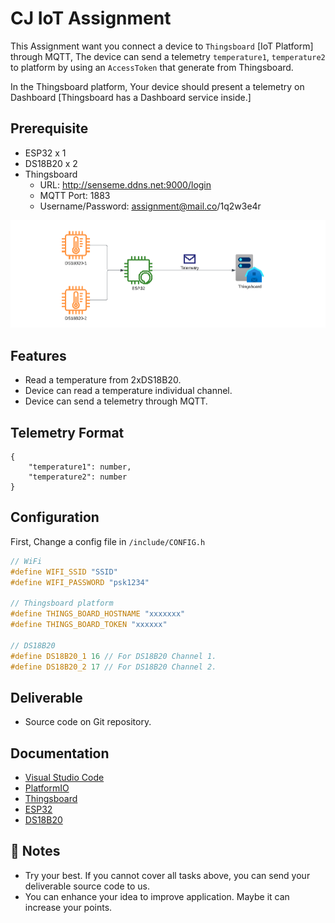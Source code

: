 # CJ IoT Assignment

This Assignment want you connect a device to `Thingsboard` [IoT Platform] through MQTT, The device can send a telemetry `temperature1`, `temperature2` to platform by using an `AccessToken` that generate from Thingsboard.

In the Thingsboard platform, Your device should present a telemetry on Dashboard [Thingsboard has a Dashboard service inside.]

## Prerequisite

- ESP32 x 1
- DS18B20 x 2
- Thingsboard
  - URL: http://senseme.ddns.net:9000/login
  - MQTT Port: 1883
  - Username/Password: assignment@mail.co/1q2w3e4r

![Schematic](./schematic.png)

## Features

- Read a temperature from 2xDS18B20.
- Device can read a temperature individual channel.
- Device can send a telemetry through MQTT.

## Telemetry Format

```
{
    "temperature1": number,
    "temperature2": number
}
```

## Configuration

First, Change a config file in `/include/CONFIG.h`

```c++
// WiFi
#define WIFI_SSID "SSID"
#define WIFI_PASSWORD "psk1234"

// Thingsboard platform
#define THINGS_BOARD_HOSTNAME "xxxxxxx"
#define THINGS_BOARD_TOKEN "xxxxxx"

// DS18B20
#define DS18B20_1 16 // For DS18B20 Channel 1.
#define DS18B20_2 17 // For DS18B20 Channel 2.
```

## Deliverable

- Source code on Git repository.

## Documentation

- [Visual Studio Code](https://code.visualstudio.com/)
- [PlatformIO](https://platformio.org/)
- [Thingsboard](https://thingsboard.io/docs/)
- [ESP32](https://www.espressif.com/en/products/socs/esp32)
- [DS18B20](https://datasheets.maximintegrated.com/en/ds/DS18B20.pdf)

## 🚀 Notes

- Try your best. If you cannot cover all tasks above, you can send your deliverable source code to us.
- You can enhance your idea to improve application. Maybe it can increase your points.
